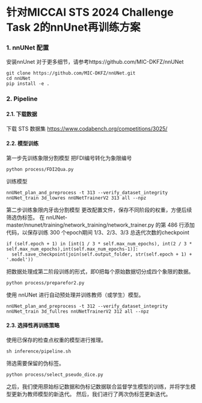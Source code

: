# 针对MICCAI STS 2024 Challenge Task 2的nnUnet再训练方案

### 1. nnUNet 配置
安装nnUnet
对于更多细节，请参考https://github.com/MIC-DKFZ/nnUNet  
```
git clone https://github.com/MIC-DKFZ/nnUNet.git
cd nnUNet
pip install -e .
```
### 2. Pipeline 
#### 2.1. 下载数据
下载 STS 数据集 https://www.codabench.org/competitions/3025/

#### 2.2. 模型训练
第一步先训练象限分割模型
把FDI编号转化为象限编号
```
python process/FDI2Qua.py
```

训练模型
```
nnUNet_plan_and_preprocess -t 313 --verify_dataset_integrity
nnUNet_train 3d_lowres nnUNetTrainerV2 313 all --npz 
```

第二步训练象限内牙齿分割模型
更改配置文件，保存不同阶段的权重，方便后续筛选伪标签。
在 nnUNet-master/nnunet/training/network_training/network_trainer.py 的第 486 行添加代码，以保存训练 300 个epoch期间 1/3、2/3、3/3 总迭代次数的checkpoint
```
if (self.epoch + 1) in [int(1 / 3 * self.max_num_epochs), int(2 / 3 * self.max_num_epochs),int(self.max_num_epochs-1)]:
  self.save_checkpoint(join(self.output_folder, str(self.epoch + 1) + '.model'))
```
把数据处理成第二阶段训练的形式，即0把每个原始数据切分成四个象限的数据。
```
python process/preparefor2.py        
```
使用 nnUNet 进行自动预处理并训练教师（或学生）模型。
```
nnUNet_plan_and_preprocess -t 312 --verify_dataset_integrity
nnUNet_train 3d_fullres nnUNetTrainerV2 312 all --npz 
```
#### 2.3. 选择性再训练策略
使用已保存的检查点权重的模型进行推理。
```
sh inference/pipeline.sh
```
筛选需要保留的伪标签。
```
python process/select_pseudo_dice.py
```
之后，我们使用原始标记数据和伪标记数据联合监督学生模型的训练，并将学生模型更新为教师模型的新迭代。
然后，我们进行了两次伪标签更新迭代。

